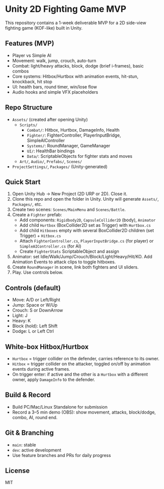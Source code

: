 # Unity 2D Fighting Game MVP

This repository contains a 1-week deliverable MVP for a 2D side-view fighting game (KOF-like) built in Unity.

## Features (MVP)
- Player vs Simple AI
- Movement: walk, jump, crouch, auto-turn
- Combat: light/heavy attacks, block, dodge (brief i-frames), basic combos
- Core systems: Hitbox/Hurtbox with animation events, hit-stun, knockback, hit stop
- UI: health bars, round timer, win/lose flow
- Audio hooks and simple VFX placeholders

## Repo Structure
- `Assets/` (created after opening Unity)
  - `Scripts/`
    - `Combat/`: Hitbox, Hurtbox, DamageInfo, Health
    - `Fighter/`: FighterController, PlayerInputBridge, SimpleAIController
    - `Systems/`: RoundManager, GameManager
    - `UI/`: HealthBar bindings
    - `Data/`: ScriptableObjects for fighter stats and moves
  - `Art/`, `Audio/`, `Prefabs/`, `Scenes/`
- `ProjectSettings/`, `Packages/` (Unity-generated)

## Quick Start
1) Open Unity Hub -> New Project (2D URP or 2D). Close it.
2) Clone this repo and open the folder in Unity. Unity will generate `Assets/`, `Packages/`, etc.
3) Create two scenes: `Scenes/MainMenu` and `Scenes/Battle`.
4) Create a `Fighter` prefab:
   - Add components: `Rigidbody2D`, `CapsuleCollider2D` (body), `Animator`
   - Add child `Hurtbox` (BoxCollider2D set as Trigger) with `Hurtbox.cs`
   - Add child `Hitboxes` empty with several BoxCollider2D children (set Trigger) + `Hitbox.cs`
   - Attach `FighterController.cs`, `PlayerInputBridge.cs` (for player) or `SimpleAIController.cs` (for AI)
   - Create `FighterStats` ScriptableObject and assign
5) Animator: set Idle/Walk/Jump/Crouch/Block/Light/Heavy/Hit/KO. Add Animation Events to attack clips to toggle hitboxes.
6) Create `RoundManager` in scene, link both fighters and UI sliders.
7) Play. Use controls below.

## Controls (default)
- Move: A/D or Left/Right
- Jump: Space or W/Up
- Crouch: S or DownArrow
- Light: J
- Heavy: K
- Block (hold): Left Shift
- Dodge: L or Left Ctrl

## White-box Hitbox/Hurtbox
- `Hurtbox` = trigger collider on the defender, carries reference to its owner.
- `Hitbox` = trigger collider on the attacker, toggled on/off by animation events during active frames.
- On trigger enter: if active and the other is a `Hurtbox` with a different owner, apply `DamageInfo` to the defender.

## Build & Record
- Build PC/Mac/Linux Standalone for submission
- Record a 3–5 min demo (OBS): show movement, attacks, block/dodge, combo, AI, round end.

## Git & Branching
- `main`: stable
- `dev`: active development
- Use feature branches and PRs for daily progress

## License
MIT